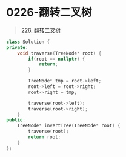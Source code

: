 # 0226-翻转二叉树

> [226. 翻转二叉树](https://leetcode.cn/problems/invert-binary-tree/)

```cpp
class Solution {
private:
    void traverse(TreeNode* root) {
        if(root == nullptr) {
            return;
        }

        TreeNode* tmp = root->left;
        root->left = root->right;
        root->right = tmp;

        traverse(root->left);
        traverse(root->right);
    }
public:
    TreeNode* invertTree(TreeNode* root) {
        traverse(root);
        return root;
    }
};
```